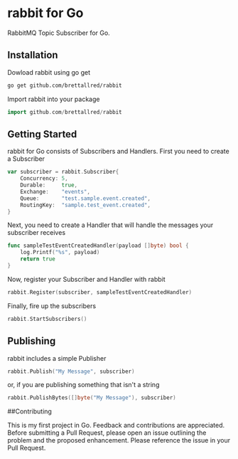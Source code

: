 # rabbit for Go

RabbitMQ Topic Subscriber for Go.


## Installation

Dowload rabbit using go get

```sh
go get github.com/brettallred/rabbit 
```

Import rabbit into your package

```go 
import github.com/brettallred/rabbit 
```


## Getting Started

rabbit for Go consists of Subscribers and Handlers.  First you need to create a Subscriber

```go
var subscriber = rabbit.Subscriber{
	Concurrency: 5,
	Durable:     true,
	Exchange:    "events",
	Queue:       "test.sample.event.created",
	RoutingKey:  "sample.test_event.created",
}
```

Next, you need to create a Handler that will handle the messages your subscriber receives

```go
func sampleTestEventCreatedHandler(payload []byte) bool {
	log.Printf("%s", payload)
	return true
}
```

Now, register your Subscriber and Handler with rabbit

```go
rabbit.Register(subscriber, sampleTestEventCreatedHandler)
```

Finally, fire up the subscribers

```go
rabbit.StartSubscribers()
```


## Publishing

rabbit includes a simple Publisher

```go
rabbit.Publish("My Message", subscriber)
```

or, if you are publishing something that isn't a string

```go
rabbit.PublishBytes([]byte("My Message"), subscriber)
```

##Contributing

This is my first project in Go. Feedback and contributions are appreciated. Before submitting a Pull Request, please open an issue outlining the problem and the proposed enhancement. Please reference the issue in your Pull Request.


